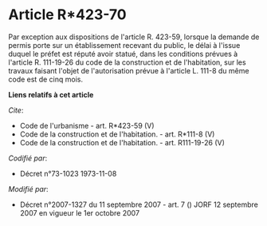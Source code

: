 # Article R*423-70

Par exception aux dispositions de l'article R. 423-59, lorsque la demande de permis porte sur un établissement recevant du
public, le délai à l'issue duquel le préfet est réputé avoir statué, dans les conditions prévues à l'article R. 111-19-26 du
code de la construction et de l'habitation, sur les travaux faisant l'objet de l'autorisation prévue à l'article L. 111-8 du
même code est de cinq mois.

**Liens relatifs à cet article**

_Cite_:

  - Code de l'urbanisme - art. R*423-59 (V)
  - Code de la construction et de l'habitation. - art. R*111-8 (V)
  - Code de la construction et de l'habitation. - art. R111-19-26 (V)

_Codifié par_:

  - Décret n°73-1023 1973-11-08

_Modifié par_:

  - Décret n°2007-1327 du 11 septembre 2007 - art. 7 () JORF 12 septembre 2007 en vigueur le 1er octobre 2007
